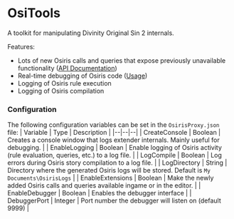 # OsiTools

A toolkit for manipulating Divinity Original Sin 2 internals.

Features:
 - Lots of new Osiris calls and queries that expose previously unavailable functionality ([API Documentation]([https://github.com/Norbyte/ositools/blob/master/APIDocs.md](https://github.com/Norbyte/ositools/blob/master/APIDocs.md)))
 - Real-time debugging of Osiris code ([Usage](https://gist.github.com/Norbyte/8b7eb35cd17f799ea113636b15e1f967))
 - Logging of Osiris rule execution
 - Logging of Osiris compilation

### Configuration
The following configuration variables can be set in the `OsirisProxy.json` file:
| Variable | Type | Description |
|--|--|--|
| CreateConsole | Boolean | Creates a console window that logs extender internals. Mainly useful for debugging. |
| EnableLogging | Boolean | Enable logging of Osiris activity (rule evaluation, queries, etc.) to a log file. |
| LogCompile | Boolean | Log errors during Osiris story compilation to a log file. |
| LogDirectory | String | Directory where the generated Osiris logs will be stored. Default is `My Documents\OsirisLogs` |
| EnableExtensions | Boolean | Make the newly added Osiris calls and queries available ingame or in the editor. |
| EnableDebugger | Boolean | Enables the debugger interface |
| DebuggerPort | Integer | Port number the debugger will listen on (default 9999) |
